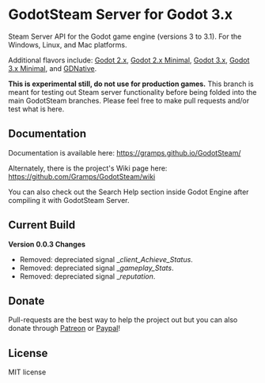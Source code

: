# GodotSteam Server for Godot 3.x
Steam Server API for the Godot game engine (versions 3 to 3.1). For the Windows, Linux, and Mac platforms. 

Additional flavors include: [Godot 2.x](https://github.com/Gramps/GodotSteam/tree/godot2), [Godot 2.x Minimal](https://github.com/Gramps/GodotSteam/tree/godot2-min), [Godot 3.x](https://github.com/Gramps/GodotSteam/tree/master), [Godot 3.x Minimal](https://github.com/Gramps/GodotSteam/tree/godot3-min), and [GDNative](https://github.com/Gramps/GodotSteam/tree/gdnative).

**This is experimental still, do not use for production games.**  This branch is meant for testing out Steam server functionality before being folded into the main GodotSteam branches.  Please feel free to make pull requests and/or test what is here.

Documentation
----------
Documentation is available here: https://gramps.github.io/GodotSteam/

Alternately, there is the project's Wiki page here: https://github.com/Gramps/GodotSteam/wiki

You can also check out the Search Help section inside Godot Engine after compiling it with GodotSteam Server.

Current Build
----------
**Version 0.0.3 Changes**
- Removed: depreciated signal __client_Achieve_Status_.
- Removed: depreciated signal __gameplay_Stats_.
- Removed: depreciated signal __reputation_.

Donate
-------------
Pull-requests are the best way to help the project out but you can also donate through [Patreon](https://patreon.com/coaguco) or [Paypal](https://www.paypal.me/sithlordkyle)!

License
-------------
MIT license
